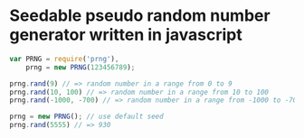 # Seedable pseudo random number generator written in javascript
```javascript
var PRNG = require('prng'),
    prng = new PRNG(123456789);

prng.rand(9) // => random number in a range from 0 to 9
prng.rand(10, 100) // => random number in a range from 10 to 100
prng.rand(-1000, -700) // => random number in a range from -1000 to -700

prng = new PRNG(); // use default seed
prng.rand(5555) // => 930
```

